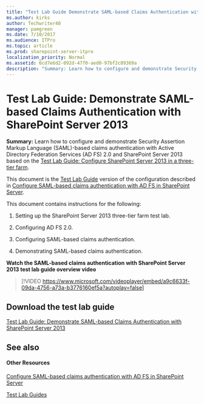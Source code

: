 ```yaml
---
title: "Test Lab Guide Demonstrate SAML-based Claims Authentication with SharePoint Server 2013"
ms.author: kirks
author: Techwriter40
manager: pamgreen
ms.date: 7/10/2017
ms.audience: ITPro
ms.topic: article
ms.prod: sharepoint-server-itpro
localization_priority: Normal
ms.assetid: 6cd7e6d2-092d-47f0-aed0-97bf2c09369a
description: "Summary: Learn how to configure and demonstrate Security Assertion Markup Language (SAML)-based claims authentication with Active Directory Federation Services (AD FS) 2.0 and SharePoint Server 2013 based on the Test Lab Guide: Configure SharePoint Server 2013 in a three-tier farm."
---
```


# Test Lab Guide: Demonstrate SAML-based Claims Authentication with SharePoint Server 2013

 **Summary:** Learn how to configure and demonstrate Security Assertion Markup Language (SAML)-based claims authentication with Active Directory Federation Services (AD FS) 2.0 and SharePoint Server 2013 based on the [Test Lab Guide: Configure SharePoint Server 2013 in a three-tier farm](configure-sharepoint-server-2013-in-a-three-tier-farm.md).
  
This document is the [Test Lab Guide](https://go.microsoft.com/fwlink/p/?LinkId=202817) version of the configuration described in [Configure SAML-based claims authentication with AD FS in SharePoint Server](http://technet.microsoft.com/library/cb9ade1e-a3a1-4d99-a100-0b451f8272ea%28Office.14%29.aspx).
  
This document contains instructions for the following:
  
1. Setting up the SharePoint Server 2013 three-tier farm test lab.
    
2. Configuring AD FS 2.0.
    
3. Configuring SAML-based claims authentication.
    
4. Demonstrating SAML-based claims authentication.
    
**Watch the SAML-based claims authentication with SharePoint Server 2013 test lab guide overview video**

> [!VIDEO https://www.microsoft.com/videoplayer/embed/a9c6633f-09da-4756-a73a-b3776160ef5a?autoplay=false]
## Download the test lab guide

[Test Lab Guide: Demonstrate SAML-based Claims Authentication with SharePoint Server 2013](https://go.microsoft.com/fwlink/p/?LinkId=255061)
  
## See also

#### Other Resources

[Configure SAML-based claims authentication with AD FS in SharePoint Server](http://technet.microsoft.com/library/cb9ade1e-a3a1-4d99-a100-0b451f8272ea%28Office.14%29.aspx)
  
[Test Lab Guides](https://go.microsoft.com/fwlink/p/?LinkId=202817)

